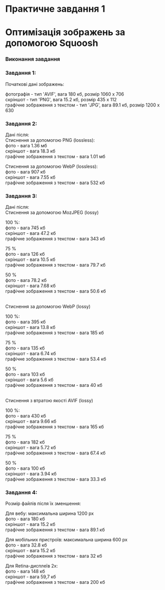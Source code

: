 # Практичне завдання 1
# Оптимізація зображень за допомогою Squoosh
### Виконання завдання
### Завдання 1:<br>
Початкові дані зображень: <br>

фотографія - тип 'AVIF', вага 180 кб, розмір 1060 х 706 <br>
скріншот - тип 'PNG', вага 15.2 кб, розмір 435 х 112<br>
графічне зображення з текстом - тип 'JPG', вага 89.1 кб, розмір 1200 х 630

### Завдання 2:
Дані після:<br>
Cтиснення за допомогою PNG (lossless):<br>
фото - вага 1.36 мб<br>
скріншот - вага 18.3 кб<br>
графічне зображення з текстом - вага 1.01 мб

Cтиснення за допомогою WebP (lossless):<br>
фото - вага 907 кб<br>
скріншот - вага 7.55 кб<br>
графічне зображення з текстом - вага 532 кб<br>

### Завдання 3:
Дані після:<br>
Стиснення за допомогою MozJPEG (lossy)<br>

100 %:<br>
фото - вага 745 кб<br>
скріншот - вага 47.2 кб<br>
графічне зображення з текстом - вага 343 кб<br>

75 %<br>
фото - вага 126 кб<br>
скріншот - вага 10.5 кб<br>
графічне зображення з текстом - вага 79.7 кб<br>

50 %<br>
фото - вага 78.2 кб<br>
скріншот - вага 7.68 кб<br>
графічне зображення з текстом - вага 50.6 кб<br><br>


Стиснення за допомогою WebP (lossy)<br>

100 %:<br>
фото - вага 395 кб<br>
скріншот - вага 13.8 кб<br>
графічне зображення з текстом - вага 185 кб<br>

75 %<br>
фото - вага 135 кб<br>
скріншот - вага 6.74 кб<br>
графічне зображення з текстом - вага 53.4 кб<br>

50 %<br>
фото - вага 103 кб<br>
скріншот - вага 5.6 кб<br>
графічне зображення з текстом - вага 40 кб<br><br>


Стиснення з втратою якості AVIF (lossy)<br>

100 %:<br>
фото - вага 430 кб<br>
скріншот - вага 9.66 кб<br>
графічне зображення з текстом - вага 165 кб<br>

75 %<br>
фото - вага 182 кб<br>
скріншот - вага 5.72 кб<br>
графічне зображення з текстом - вага 67.4 кб<br>

50 %<br>
фото - вага 100 кб<br>
скріншот - вага 3.94 кб<br>
графічне зображення з текстом - вага 33.3 кб<br>

### Завдання 4:
Розмір файлів після їх зменшення: <br>

Для вебу: максимальна ширина 1200 px<br>
фото - вага 180 кб<br>
скріншот - вага 15.2 кб<br>
графічне зображення з текстом - вага 89.1 кб<br>

Для мобільних пристроїв: максимальна ширина 600 px<br>
фото - вага 32.8 кб<br>
скріншот - вага 15.2 кб<br>
графічне зображення з текстом - вага 32 кб<br>

Для Retina-дисплеїв 2х:<br>
фото - вага 148 кб<br>
скріншот - вага 59,7 кб<br>
графічне зображення з текстом - вага 200 кб<br>
























































